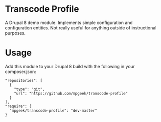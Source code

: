 # Transcode Profile
A Drupal 8 demo module. Implements simple configuration and configuration entities. Not really useful for anything outside of instructional purposes.

# Usage
Add this module to your Drupal 8 build with the following in your composer.json:
```
"repositories": [
  {
    "type": "git",
    "url": "https://github.com/mpgeek/transcode-profile"
  }
],
"require": {
  "mpgeek/transcode-profile": "dev-master"
}
```

